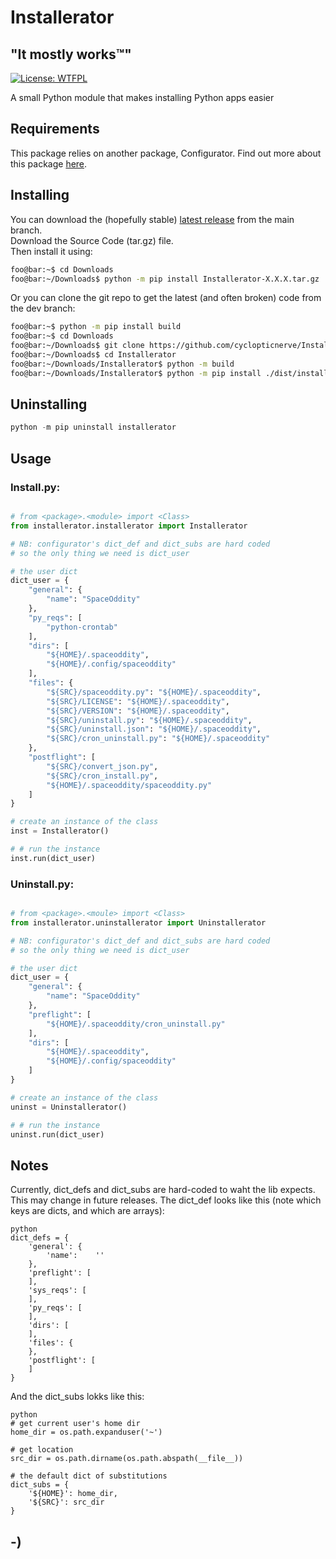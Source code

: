<!----------------------------------------------------------------------------->
<!-- Project : Installerator                                   /          \  -->
<!-- Filename: README.md                                      |     ()     | -->
<!-- Date    : 10/31/2022                                     |            | -->
<!-- Author  : cyclopticnerve                                 |   \____/   | -->
<!-- License : WTFPLv2                                         \          /  -->
<!----------------------------------------------------------------------------->

# Installerator

## "It mostly works™"

[![License: WTFPL](https://img.shields.io/badge/License-WTFPL-brightgreen.svg)](http://www.wtfpl.net/about/)

A small Python module that makes installing Python apps easier

## Requirements

This package relies on another package, Configurator.
Find out more about this package [here](https://github.com/cyclopticnerve/configurator).

## Installing

You can download the (hopefully stable) 
[latest release](https://github.com/cyclopticnerve/installerator/releases/latest) 
from the main branch. <br>
Download the Source Code (tar.gz) file. <br>
Then install it using:
```bash
foo@bar:~$ cd Downloads
foo@bar:~/Downloads$ python -m pip install Installerator-X.X.X.tar.gz
```

Or you can clone the git repo to get the latest (and often broken) code from the dev branch:
```bash
foo@bar:~$ python -m pip install build
foo@bar:~$ cd Downloads
foo@bar:~/Downloads$ git clone https://github.com/cyclopticnerve/Installerator
foo@bar:~/Downloads$ cd Installerator
foo@bar:~/Downloads/Installerator$ python -m build
foo@bar:~/Downloads/Installerator$ python -m pip install ./dist/installerator-X.X.X.tar.gz -r ./requirements.txt
```

## Uninstalling

```python
python -m pip uninstall installerator
```

## Usage

### Install.py:
```python

# from <package>.<module> import <Class>
from installerator.installerator import Installerator

# NB: configurator's dict_def and dict_subs are hard coded
# so the only thing we need is dict_user

# the user dict
dict_user = {
    "general": {
        "name": "SpaceOddity"
    },
    "py_reqs": [
        "python-crontab"
    ],
    "dirs": [
        "${HOME}/.spaceoddity",
        "${HOME}/.config/spaceoddity"
    ],
    "files": {
        "${SRC}/spaceoddity.py": "${HOME}/.spaceoddity",
        "${SRC}/LICENSE": "${HOME}/.spaceoddity",
        "${SRC}/VERSION": "${HOME}/.spaceoddity",
        "${SRC}/uninstall.py": "${HOME}/.spaceoddity",
        "${SRC}/uninstall.json": "${HOME}/.spaceoddity",
        "${SRC}/cron_uninstall.py": "${HOME}/.spaceoddity"
    },
    "postflight": [
        "${SRC}/convert_json.py",
        "${SRC}/cron_install.py",
        "${HOME}/.spaceoddity/spaceoddity.py"
    ]
}

# create an instance of the class
inst = Installerator()

# # run the instance
inst.run(dict_user)
```

### Uninstall.py:
```python

# from <package>.<moule> import <Class>
from installerator.uninstallerator import Uninstallerator 

# NB: configurator's dict_def and dict_subs are hard coded
# so the only thing we need is dict_user

# the user dict
dict_user = {
    "general": {
        "name": "SpaceOddity"
    },
    "preflight": [
        "${HOME}/.spaceoddity/cron_uninstall.py"
    ],
    "dirs": [
        "${HOME}/.spaceoddity",
        "${HOME}/.config/spaceoddity"
    ]
}

# create an instance of the class
uninst = Uninstallerator()

# # run the instance
uninst.run(dict_user)
```

## Notes

Currently, dict_defs and dict_subs are hard-coded to waht the lib expects. This
may change in future releases.
The dict_def looks like this (note which keys are dicts, and which are arrays):
```
python
dict_defs = {
    'general': {
        'name':    ''
    },
    'preflight': [
    ],
    'sys_reqs': [
    ],
    'py_reqs': [
    ],
    'dirs': [
    ],
    'files': {
    },
    'postflight': [
    ]
}
```
And the dict_subs lokks like this:
```
python
# get current user's home dir
home_dir = os.path.expanduser('~')

# get location
src_dir = os.path.dirname(os.path.abspath(__file__))

# the default dict of substitutions
dict_subs = {
    '${HOME}': home_dir,
    '${SRC}': src_dir
}
```

## -)
